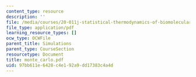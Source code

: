 ```yaml
---
content_type: resource
description: ''
file: /media/courses/20-011j-statistical-thermodynamics-of-biomolecular-systems-be-011j-spring-2004/97bb611e6428c4e192a9dd17383c4a4d_monte_carlo.pdf
file_type: application/pdf
learning_resource_types: []
ocw_type: OCWFile
parent_title: Simulations
parent_type: CourseSection
resourcetype: Document
title: monte_carlo.pdf
uid: 97bb611e-6428-c4e1-92a9-dd17383c4a4d
---
```

